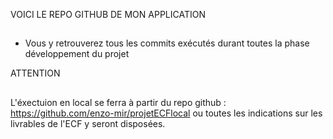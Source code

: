 VOICI LE REPO GITHUB DE MON APPLICATION 

##

-   Vous y retrouverez tous les commits exécutés durant toutes la phase développement du projet 

ATTENTION
##

L'éxectuion en local se ferra à partir du repo github : https://github.com/enzo-mir/projetECFlocal ou toutes les indications sur les livrables de l'ECF y seront disposées.